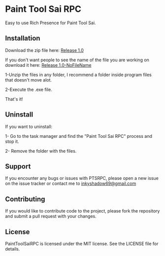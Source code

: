 # Paint Tool Sai RPC

Easy to use Rich Presence for Paint Tool Sai.

## Installation
Download the zip file here: [Release 1.0](https://github.com/TheOrdinaryWitch/Paint-Tool-Sai-RPC/releases/tag/Release)

If you don't want people to see the name of the file you are working on download it here: [Release 1.0-NoFileName](https://github.com/TheOrdinaryWitch/Paint-Tool-Sai-RPC/releases/tag/Release-NoFileName)

1-Unzip the files in any folder, I recommend a folder inside program files that doesn't move alot.

2-Execute the .exe file.

That's it!

## Uninstall
If you want to uninstall:

1- Go to the task manager and find the "Paint Tool Sai RPC" process and stop it.

2- Remove the folder with the files.

## Support
If you encounter any bugs or issues with PTSRPC, please open a new issue on the issue tracker or contact me to inkyshadow69@gmail.com
## Contributing

If you would like to contribute code to the project, please fork the repository and submit a pull request with your changes.

## License
PaintToolSaiRPC is licensed under the MIT license. See the LICENSE file for details.
